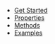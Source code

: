 * [Get Started](/?id=get-started)
* [Properties](properties.md)
* [Methods](methods.md)
* [Examples](examples.md)
